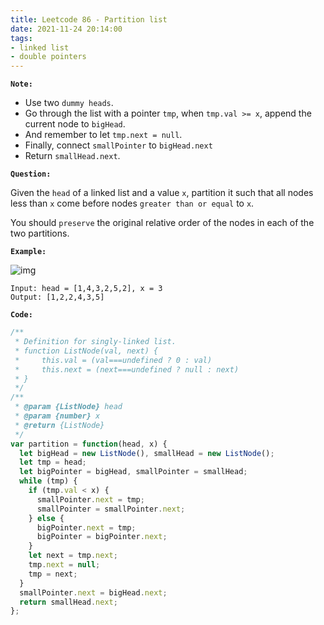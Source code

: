 ```yaml
---
title: Leetcode 86 - Partition list
date: 2021-11-24 20:14:00
tags:
- linked list
- double pointers
---
```

**`Note:`**
- Use two `dummy heads`.
- Go through the list with a pointer `tmp`, when `tmp.val >= x`, append the current node to `bigHead`.
- And remember to let `tmp.next = null`.
- Finally, connect `smallPointer` to `bigHead.next`
- Return `smallHead.next`.

**`Question:`**

Given the `head` of a linked list and a value `x`, partition it such that all nodes less than `x` come before nodes `greater than or equal` to `x`.

You should `preserve` the original relative order of the nodes in each of the two partitions.

**`Example:`**

![img](https://assets.leetcode.com/uploads/2021/01/04/partition.jpg)
```
Input: head = [1,4,3,2,5,2], x = 3
Output: [1,2,2,4,3,5]
```

**`Code:`**
```javascript
/**
 * Definition for singly-linked list.
 * function ListNode(val, next) {
 *     this.val = (val===undefined ? 0 : val)
 *     this.next = (next===undefined ? null : next)
 * }
 */
/**
 * @param {ListNode} head
 * @param {number} x
 * @return {ListNode}
 */
var partition = function(head, x) {
  let bigHead = new ListNode(), smallHead = new ListNode();
  let tmp = head;
  let bigPointer = bigHead, smallPointer = smallHead;
  while (tmp) {
    if (tmp.val < x) {
      smallPointer.next = tmp;
      smallPointer = smallPointer.next;
    } else {
      bigPointer.next = tmp;
      bigPointer = bigPointer.next;
    }
    let next = tmp.next;
    tmp.next = null;
    tmp = next;
  }
  smallPointer.next = bigHead.next;
  return smallHead.next;
};
```